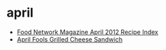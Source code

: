 # april

 * [Food Network Magazine April 2012 Recipe Index](index/f/food-network-magazine-april-2012-recipe-index.json)
 * [April Fools Grilled Cheese Sandwich](index/a/april-fools-grilled-cheese-sandwich.json)
